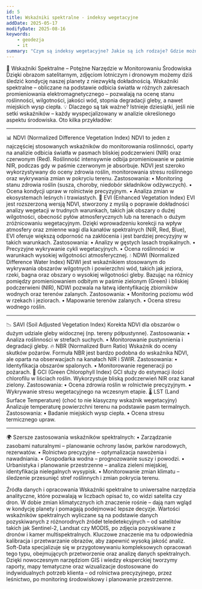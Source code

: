 ```yaml
---
id: 5
title: Wskaźniki spektralne - indeksy wegetacyjne
addDate: 2025-05-17
modifyDate: 2025-08-16
keywords:
    - geodezja
    - it
summary: "Czym są indeksy wegetacyjne? Jakie są ich rodzaje? Gdzie można je wykorzystać?"
---
```


🌿 Wskaźniki Spektralne – Potężne Narzędzie w Monitorowaniu Środowiska
Dzięki obrazom satelitarnym, zdjęciom lotniczym i dronowym możemy dziś śledzić kondycję naszej planety z niezwykłą dokładnością. Wskaźniki spektralne – obliczane na podstawie odbicia światła w różnych zakresach promieniowania elektromagnetycznego – pozwalają na ocenę stanu roślinności, wilgotności, jakości wód, stopnia degradacji gleby, a nawet miejskich wysp ciepła.
💡 Dlaczego są tak ważne?
Istnieje dziesiątki, jeśli nie setki wskaźników – każdy wyspecjalizowany w analizie określonego aspektu środowiska. Oto kilka przykładów:
________________________________________
📊 NDVI (Normalized Difference Vegetation Index)
NDVI to jeden z najczęściej stosowanych wskaźników do monitorowania roślinności, oparty na analizie odbicia światła w pasmach bliskiej podczerwieni (NIR) oraz czerwonym (Red). Roślinność intensywnie odbija promieniowanie w paśmie NIR, podczas gdy w paśmie czerwonym je absorbuje. NDVI jest szeroko wykorzystywany do oceny zdrowia roślin, monitorowania stresu roślinnego oraz wykrywania zmian w pokryciu terenu. Zastosowania:
•	Monitoring stanu zdrowia roślin (susza, choroby, niedobór składników odżywczych).
•	Ocena kondycji upraw w rolnictwie precyzyjnym.
•	Analiza zmian w ekosystemach leśnych i trawiastych.
🌱 EVI (Enhanced Vegetation Index)
EVI jest rozszerzoną wersją NDVI, stworzony z myślą o poprawie dokładności analizy wegetacji w trudnych warunkach, takich jak obszary o dużej wilgotności, obecność pyłów atmosferycznych lub na terenach o dużym zróżnicowaniu wegetacyjnym. Dzięki wprowadzeniu korekcji na wpływ atmosfery oraz zmienne wagi dla kanałów spektralnych (NIR, Red, Blue), EVI oferuje większą odporność na zakłócenia i jest bardziej precyzyjny w takich warunkach.
Zastosowania:
•	Analizy w gęstych lasach tropikalnych.
•	Precyzyjne wykrywanie cykli wegetacyjnych.
•	Ocena roślinności w warunkach wysokiej wilgotności atmosferycznej.
💧 NDWI (Normalized Difference Water Index)
NDWI jest wskaźnikiem stosowanym do wykrywania obszarów wilgotnych i powierzchni wód, takich jak jeziora, rzeki, bagna oraz obszary o wysokiej wilgotności gleby. Bazując na różnicy pomiędzy promieniowaniem odbitym w paśmie zielonym (Green) i bliskiej podczerwieni (NIR), NDWI pozwala na łatwą identyfikację zbiorników wodnych oraz terenów zalanych.
Zastosowania:
•	Monitoring poziomu wód w rzekach i jeziorach.
•	Mapowanie terenów zalanych.
•	Ocena stresu wodnego roślin.
________________________________________
📉 SAVI (Soil Adjusted Vegetation Index)
Korekta NDVI dla obszarów o dużym udziale gleby widocznej (np. tereny półpustynne).
Zastosowania:
•	Analiza roślinności w strefach suchych.
•	Monitorowanie pustynnienia i degradacji gleby.
🔥 NBR (Normalized Burn Ratio)
Wskaźnik do oceny skutków pożarów. Formuła NBR jest bardzo podobna do wskaźnika NDVI, ale oparta na obserwacjach na kanałach NIR i SWIR.
Zastosowania:
•	Identyfikacja obszarów spalonych.
•	Monitorowanie regeneracji po pożarach.
🌾 GCI (Green Chlorophyll Index)
GCI służy do estymacji ilości chlorofilu w liściach roślin. Wykorzystuje bliską podczerwień NIR oraz kanał zielony.
Zastosowania:
•	Ocena zdrowia roślin w rolnictwie precyzyjnym.
•	Wykrywanie stresu wegetacyjnego na wczesnym etapie.
🌡 LST (Land Surface Temperature) (choć to nie klasyczny wskaźnik wegetacyjny)
Analizuje temperaturę powierzchni terenu na podstawie pasm termalnych.
Zastosowania:
•	Badanie miejskich wysp ciepła.
•	Ocena stresu termicznego upraw.
________________________________________
🌍 Szersze zastosowania wskaźników spektralnych:
•	Zarządzanie zasobami naturalnymi – planowanie ochrony lasów, parków narodowych, rezerwatów.
•	Rolnictwo precyzyjne – optymalizacja nawożenia i nawadniania.
•	Gospodarka wodna – prognozowanie suszy i powodzi.
•	Urbanistyka i planowanie przestrzenne – analiza zieleni miejskiej, identyfikacja nielegalnych wysypisk.
•	Monitorowanie zmian klimatu – śledzenie przesunięć stref roślinnych i zmian pokrycia terenu.


Źródła danych i opracowania
Wskaźniki spektralne to uniwersalne narzędzia analityczne, które pozwalają w liczbach opisać to, co widzi satelita czy dron. W dobie zmian klimatycznych ich znaczenie rośnie – dają nam wgląd w kondycję planety i pomagają podejmować lepsze decyzje.
Wartości wskaźników spektralnych wyliczane są na podstawie danych pozyskiwanych z różnorodnych źródeł teledetekcyjnych – od satelitów takich jak Sentinel-2, Landsat czy MODIS, po zdjęcia pozyskiwane z dronów i kamer multispektralnych. Kluczowe znaczenie ma tu odpowiednia kalibracja i przetwarzanie obrazów, aby zapewnić wysoką jakość analiz.
Soft-Data specjalizuje się w przygotowywaniu kompleksowych opracowań tego typu, obejmujących przetworzenie oraz analizę danych spektralnych. Dzięki nowoczesnym narzędziom GIS i wiedzy eksperckiej tworzymy raporty, mapy tematyczne oraz wizualizacje dostosowane do indywidualnych potrzeb klienta – od rolnictwa precyzyjnego, przez leśnictwo, po monitoring środowiskowy i planowanie przestrzenne.
